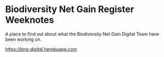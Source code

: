 # Biodiversity Net Gain Register Weeknotes

A place to find out about what the Biodiversity Net Gain Digital Team have been working on.

<https://bng-digital.herokuapp.com>
